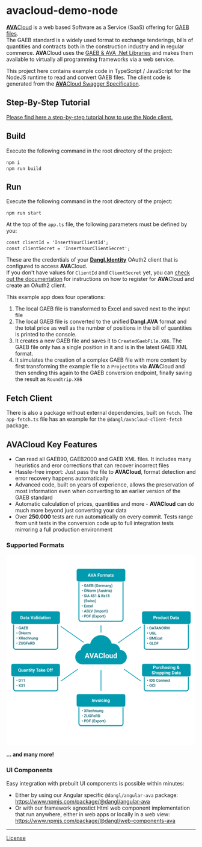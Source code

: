 # avacloud-demo-node

[**AVA**Cloud](https://www.dangl-it.com/products/avacloud-gaeb-saas/) is a web based Software as a Service (SaaS) offering for [GAEB files](https://www.dangl-it.com/articles/what-is-gaeb/).  
The GAEB standard is a widely used format to exchange tenderings, bills of quantities and contracts both in the construction industry and in regular commerce. **AVA**Cloud uses the [GAEB & AVA .Net Libraries](https://www.dangl-it.com/products/gaeb-ava-net-library/) and makes them available to virtually all programming frameworks via a web service.

This project here contains example code in TypeScript / JavaScript for the NodeJS runtime to read and convert GAEB files. The client code is generated from the [**AVA**Cloud Swagger Specification](https://avacloud-api.dangl-it.com/swagger-internal).

## Step-By-Step Tutorial

[Please find here a step-by-step tutorial how to use the Node client.](https://www.dangl-it.com/articles/create-edit-and-convert-gaeb-files-in-node-with-javascript-and-the-avacloud-api/)

## Build

Execute the following command in the root directory of the project:

    npm i
    npm run build

## Run

Execute the following command in the root directory of the project:

    npm run start

At the top of the `app.ts` file, the following parameters must be defined by you:

    const clientId = 'InsertYourClientId';
    const clientSecret = 'InsertYourClientSecret';

These are the credentials of your [**Dangl.Identity**](https://identity.dangl-it.com) OAuth2 client that is configured to access **AVA**Cloud.  
If you don't have values for `ClientId` and `ClientSecret` yet, you can [check out the documentation](https://docs.dangl-it.com/Projects/AVACloud/latest/howto/registration/developer_signup.html) for instructions on how to register for **AVA**Cloud and create an OAuth2 client.

This example app does four operations:

1. The local GAEB file is transformed to Excel and saved next to the input file
2. The local GAEB file is converted to the unified **Dangl.AVA** format and the total price as well as the number of positions in the bill of quantities is printed to the console.
3. It creates a new GAEB file and saves it to `CreatedGaebFile.X86`. The GAEB file only has a single position in it and is in the latest GAEB XML format.
4. It simulates the creation of a complex GAEB file with more content by first transforming the example file to a `ProjectDto` via **AVA**Cloud and then sending this again to the GAEB conversion endpoint, finally saving the result as `Roundtrip.X86`

## Fetch Client

There is also a package without external dependencies, built on `fetch`. The `app-fetch.ts` file has an example for the `@dangl/avacloud-client-fetch` package.

## AVACloud Key Features

- Can read all GAEB90, GAEB2000 and GAEB XML files. It includes many heuristics and eror corrections that can recover incorrect files
- Hassle-free import: Just pass the file to **AVACloud**, format detection and error recovery happens automatically
- Advanced code, built on years of experience, allows the preservation of most information even when converting to an earlier version of the GAEB standard
- Automatic calculation of prices, quantities and more - **AVACloud** can do much more beyond just converting your data
- Over **250.000** tests are run automatically on every commit. Tests range from unit tests in the conversion code up to full integration tests mirroring a full production environment

### Supported Formats

![AVACloud Features](./img/AVACloud%20Diagram%20EN.png)

**... and many more!**

### UI Components

Easy integration with prebuilt UI components is possible within minutes:

- Either by using our Angular specific `@dangl/angular-ava` package: <https://www.npmjs.com/package/@dangl/angular-ava>
- Or with our framework agnostict Html web component implementation that run anywhere, either in web apps or locally in a web view: <https://www.npmjs.com/package/@dangl/web-components-ava>

---

[License](./LICENSE.md)

